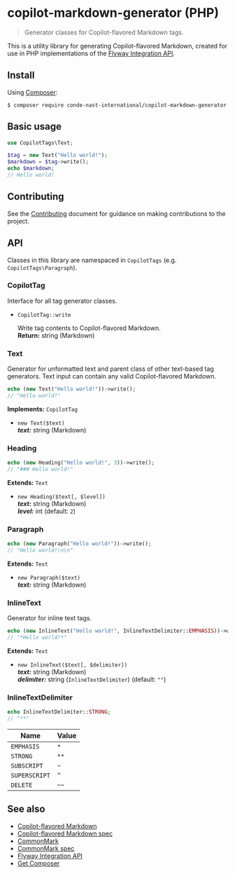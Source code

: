 # copilot-markdown-generator (PHP)

> Generator classes for Copilot-flavored Markdown tags.

This is a utility library for generating Copilot-flavored Markdown, created for
use in PHP implementations of the [Flyway Integration API].

## Install

Using [Composer]:

```shell
$ composer require conde-nast-international/copilot-markdown-generator
```

## Basic usage

```php
use CopilotTags\Text;

$tag = new Text("Hello world!");
$markdown = $tag->write();
echo $markdown;
// Hello world!
```

## Contributing

See the [Contributing] document for guidance on making contributions to the
project.

## API

Classes in this library are namespaced in `CopilotTags` (e.g. `CopilotTags\Paragraph`).

### CopilotTag
Interface for all tag generator classes.
* `CopilotTag::write`

  Write tag contents to Copilot-flavored Markdown.<br>
  **Return:** string (Markdown)

### Text

Generator for unformatted text and parent class of other text-based tag
generators. Text input can contain any valid Copilot-flavored Markdown.

```php
echo (new Text("Hello world!"))->write();
// "Hello world!"
```

**Implements:** `CopilotTag`

* `new Text($text)`<br>
  ***text:*** string (Markdown)<br>

### Heading

```php
echo (new Heading("Hello world!", 3))->write();
// "### Hello world!"
```

**Extends:** `Text`

* `new Heading($text[, $level])`<br>
***text:*** string (Markdown)<br>
***level:*** int (default: `2`)

### Paragraph

```php
echo (new Paragraph("Hello world!"))->write();
// "Hello world!\n\n"
```

**Extends:** `Text`

* `new Paragraph($text)`<br>
  ***text:*** string (Markdown)<br>

### InlineText
Generator for inline text tags.

```php
echo (new InlineText("Hello world!", InlineTextDelimiter::EMPHASIS))->write();
// "*Hello world!*"
```

**Extends:** `Text`

* `new InlineText($text[, $delimiter])`<br>
  ***text:*** string (Markdown)<br>
  ***delimiter:*** string (`InlineTextDelimiter`) (default: `""`)

### **InlineTextDelimiter**

```php
echo InlineTextDelimiter::STRONG;
// "**"
```

|Name          |Value|
|--------------|-----|
|`EMPHASIS`    |`*`  |
|`STRONG`      |`**` |
|`SUBSCRIPT`   |`~`  |
|`SUPERSCRIPT` |`^`  |
|`DELETE`      |`~~` |

## See also

* [Copilot-flavored Markdown]
* [Copilot-flavored Markdown spec]
* [CommonMark]
* [CommonMark spec]
* [Flyway Integration API]
* [Get Composer][Composer]

[Contributing]: https://github.com/conde-nast-international/copilot-markdown-generator-php/blob/master/CONTRIBUTING.md
[Copilot-flavored Markdown]: https://github.com/conde-nast-international/copilot-markdown
[Copilot-flavored Markdown spec]: https://github.com/conde-nast-international/copilot-markdown/tree/master/specification
[CommonMark]: http://commonmark.org/
[CommonMark spec]: http://spec.commonmark.org/
[Flyway Integration API]: https://conde-nast-international.github.io/flyway-api-docs
[Composer]: https://getcomposer.org/
